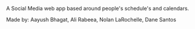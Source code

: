 A Social Media web app based around people's schedule's and calendars.


Made by: Aayush Bhagat, Ali Rabeea, Nolan LaRochelle, Dane Santos
